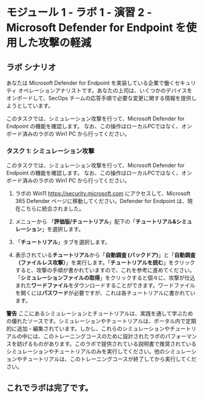 ﻿# モジュール 1 - ラボ 1 - 演習 2 - Microsoft Defender for Endpoint を使用した攻撃の軽減

## ラボ シナリオ

あなたは Microsoft Defender for Endpoint を実装している企業で働くセキュリティ オペレーションアナリストです。あなたの上司は、いくつかのデバイスをオンボードして、SecOps チームの応答手順で必要な変更に関する情報を提供しようとしています。

このタスクでは、シミュレーション攻撃を行って、Microsoft Defender for Endpoint の機能を確認します。
なお、この操作はローカルPCではなく、オンボード済みのラボの Win1 PC から行ってください。

### タスク 1: シミュレーション攻撃

このタスクでは、シミュレーション攻撃を行って、Microsoft Defender for Endpoint の機能を確認します。
なお、この操作はローカルPCではなく、オンボード済みのラボの Win1 PC から行ってください。


1. ラボの Win11 https://security.microsoft.com にアクセスして、Microsoft 365 Defender ページに移動してください。Defender for Endpoint は、現在こちらに統合されました。

2. メニューから 「**評価版/チュートリアル**」配下の「**チュートリアル&シミュレーション**」を選択します。

3. 「**チュートリアル**」タブを選択します。

4. 表示されている**チュートリアル**から「**自動調査 (バックドア)**」と「**自動調査（ファイルレス攻撃）**」を実行します。「**チュートリアルを読む**」をクリックすると、攻撃の手順が書かれていますので、これを参考に進めてください。「**シミュレーションファイルの取得**」をクリックすると個々に、攻撃が仕込まれた**ワードファイル**をダウンロードすることができます。ワードファイルを開くには**パスワード**が必要ですが、これは各チュートリアルに書かれています。

**警告** ここにあるシミュレーションとチュートリアルは、実践を通して学ぶための優れたソースです。シミュレーションやチュートリアルは、ポータル内で定期的に追加・編集されています。しかし、これらのシミュレーションやチュートリアルの中には、このトレーニングコースのために設計されたラボのパフォーマンスを妨げるものがあります。このラボで提供されている説明書で推奨されているシミュレーションやチュートリアルのみを実行してください。他のシミュレーションやチュートリアルは、このトレーニングコースが終了してから実行してください。

## これでラボは完了です。
